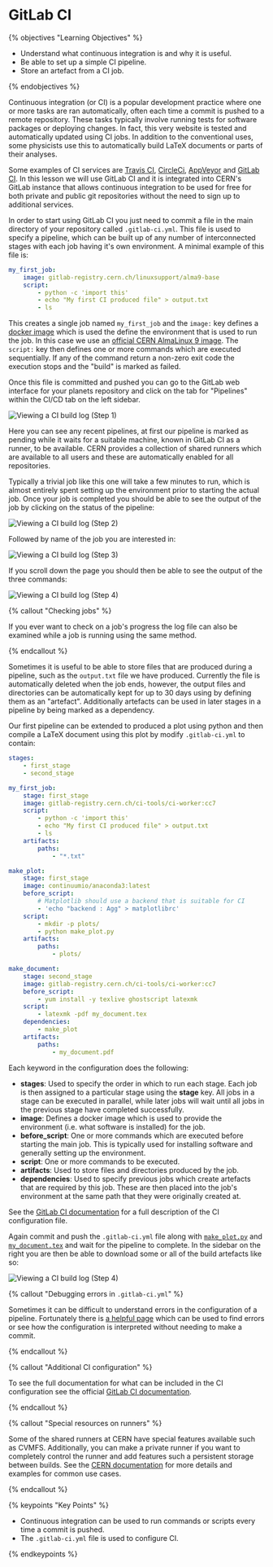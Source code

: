 # GitLab CI

{% objectives "Learning Objectives" %}

- Understand what continuous integration is and why it is useful.
- Be able to set up a simple CI pipeline.
- Store an artefact from a CI job.

{% endobjectives %}

Continuous integration (or CI) is a popular development practice where one or
more tasks are ran automatically, often each time a commit is pushed to a remote
repository. These tasks typically involve running tests for software packages or
deploying changes. In fact, this very website is tested and automatically
updated using CI jobs. In addition to the conventional uses, some physicists use
this to automatically build LaTeX documents or parts of their analyses.

Some examples of CI services are [Travis CI](https://travis-ci.org/),
[CircleCi](https://circleci.com/), [AppVeyor](https://www.appveyor.com/) and
[GitLab CI](https://about.gitlab.com/product/continuous-integration/). In this lesson we
will use GitLab CI and it is integrated into CERN's GitLab instance that allows
continuous integration to be used for free for both private and public git
repositories without the need to sign up to additional services.

In order to start using GitLab CI you just need to commit a file in the main
directory of your repository called `.gitlab-ci.yml`. This file is used to
specify a pipeline, which can be built up of any number of interconnected stages
with each job having it's own environment. A minimal example of this file is:

```yaml
my_first_job:
    image: gitlab-registry.cern.ch/linuxsupport/alma9-base
    script:
        - python -c 'import this'
        - echo "My first CI produced file" > output.txt
        - ls
```

This creates a single job named `my_first_job` and the `image:` key defines a
[docker image](https://www.freecodecamp.org/news/a-beginner-friendly-introduction-to-containers-vms-and-docker-79a9e3e119b/)
which is used the define the environment that is used to run the job. In this case we use an
[official CERN AlmaLinux 9 image](https://linux.web.cern.ch/dockerimages/).
The `script:` key then defines one or more commands which are executed
sequentially. If any of the command return a non-zero exit code the execution
stops and the "build" is marked as failed.

Once this file is committed and pushed you can go to the GitLab web interface
for your planets repository and click on the tab for "Pipelines" within the CI/CD tab on the left sidebar.

![Viewing a CI build log (Step 1)](fig/gitlab-ci-pipeline-link.png)

Here you can see any recent pipelines, at first our pipeline is marked as
pending while it waits for a suitable machine, known in GitLab CI as a runner,
to be available. CERN provides a collection of shared runners which are
available to all users and these are automatically enabled for all repositories.

Typically a trivial job like this one will take a few minutes to run, which is
almost entirely spent setting up the environment prior to starting the actual
job. Once your job is completed you should be able to see the output of the job
by clicking on the status of the pipeline:

![Viewing a CI build log (Step 2)](fig/gitlab-ci-view-pipeline.png)

Followed by name of the job you are interested in:

![Viewing a CI build log (Step 3)](fig/gitlab-ci-view-log.png)

If you scroll down the page you should then be able to see the output of the
three commands:

![Viewing a CI build log (Step 4)](fig/gitlab-ci-first-log.png)

{% callout "Checking jobs" %}

If you ever want to check on a job's progress the log file can also be examined
while a job is running using the same method.

{% endcallout %}

Sometimes it is useful to be able to store files that are produced during a
pipeline, such as the `output.txt` file we have produced. Currently the file is
automatically deleted when the job ends, however, the output files and
directories can be automatically kept for up to 30 days using by defining them
as an "artefact". Additionally artefacts can be used in later stages in a
pipeline by being marked as a dependency.

Our first pipeline can be extended to produced a plot using python and then
compile a LaTeX document using this plot by modify `.gitlab-ci.yml` to contain:

```yaml
stages:
    - first_stage
    - second_stage

my_first_job:
    stage: first_stage
    image: gitlab-registry.cern.ch/ci-tools/ci-worker:cc7
    script:
        - python -c 'import this'
        - echo "My first CI produced file" > output.txt
        - ls
    artifacts:
        paths:
            - "*.txt"

make_plot:
    stage: first_stage
    image: continuumio/anaconda3:latest
    before_script:
        # Matplotlib should use a backend that is suitable for CI
        - 'echo "backend : Agg" > matplotlibrc'
    script:
        - mkdir -p plots/
        - python make_plot.py
    artifacts:
        paths:
            - plots/

make_document:
    stage: second_stage
    image: gitlab-registry.cern.ch/ci-tools/ci-worker:cc7
    before_script:
        - yum install -y texlive ghostscript latexmk
    script:
        - latexmk -pdf my_document.tex
    dependencies:
        - make_plot
    artifacts:
        paths:
            - my_document.pdf
```

Each keyword in the configuration does the following:

 - **stages**: Used to specify the order in which to run each stage. Each job is
   then assigned to a particular stage using the **stage** key. All jobs in a
   stage can be executed in parallel, while later jobs will wait until all jobs
   in the previous stage have completed successfully.
 - **image**: Defines a docker image which is used to provide the environment
   (i.e. what software is installed) for the job.
 - **before_script**: One or more commands which are executed before starting
   the main job. This is typically used for installing software and generally
   setting up the environment.
 - **script**: One or more commands to be executed.
 - **artifacts**: Used to store files and directories produced by the job.
 - **dependencies**: Used to specify previous jobs which create artefacts that
   are required by this job. These are then placed into the job's environment at
   the same path that they were originally created at.

See the [GitLab CI documentation](https://docs.gitlab.com/ee/ci/yaml/) for a
full description of the CI configuration file.

Again commit and push the `.gitlab-ci.yml` file along with
[`make_plot.py`](files/make_plot.py) and [`my_document.tex`](files/my_document.tex)
and wait for the pipeline to complete. In the sidebar on the right you are then
be able to download some or all of the build artefacts like so:

![Viewing a CI build log (Step 4)](fig/gitlab-ci-artefacts.png)

{% callout "Debugging errors in `.gitlab-ci.yml`" %}

Sometimes it can be difficult to understand errors in the configuration of a
pipeline. Fortunately there is [a helpful page](https://gitlab.cern.ch/ci/lint)
which can be used to find errors or see how the configuration is interpreted
without needing to make a commit.

{% endcallout %}

{% callout "Additional CI configuration" %}

To see the full documentation for what can be included in the CI configuration
see the official [GitLab CI documentation](https://docs.gitlab.com/ee/ci/yaml/).

{% endcallout %}

{% callout "Special resources on runners" %}

Some of the shared runners at CERN have special features available such as
CVMFS. Additionally, you can make a private runner if you want to completely
control the runner and add features such a persistent storage between builds.
See the [CERN documentation](https://cern.service-now.com/service-portal/article.do?n=KB0003690)
for more details and examples for common use cases.

{% endcallout %}

{% keypoints "Key Points" %}

- Continuous integration can be used to run commands or scripts every time a
  commit is pushed.
- The `.gitlab-ci.yml` file is used to configure CI.

{% endkeypoints %}
